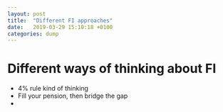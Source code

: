 ```yaml
---
layout: post
title:  "Different FI approaches"
date:   2019-03-29 15:10:18 +0100
categories: dump
---
```


# Different ways of thinking about FI

- 4% rule kind of thinking
- Fill your pension, then bridge the gap
-
